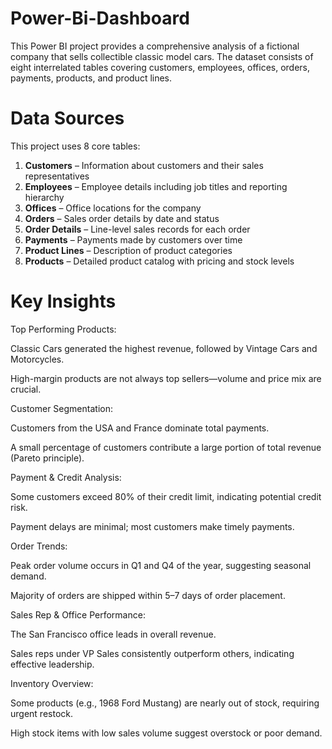 # Power-Bi-Dashboard
This Power BI project provides a comprehensive analysis of a fictional company that sells collectible classic model cars. The dataset consists of eight interrelated tables covering customers, employees, offices, orders, payments, products, and product lines.

# Data Sources

This project uses 8 core tables:

1. **Customers** – Information about customers and their sales representatives  
2. **Employees** – Employee details including job titles and reporting hierarchy  
3. **Offices** – Office locations for the company  
4. **Orders** – Sales order details by date and status  
5. **Order Details** – Line-level sales records for each order  
6. **Payments** – Payments made by customers over time  
7. **Product Lines** – Description of product categories  
8. **Products** – Detailed product catalog with pricing and stock levels  

# Key Insights
Top Performing Products:

Classic Cars generated the highest revenue, followed by Vintage Cars and Motorcycles.

High-margin products are not always top sellers—volume and price mix are crucial.

Customer Segmentation:

  Customers from the USA and France dominate total payments.

A small percentage of customers contribute a large portion of total revenue (Pareto principle).

Payment & Credit Analysis:

Some customers exceed 80% of their credit limit, indicating potential credit risk.

Payment delays are minimal; most customers make timely payments.

Order Trends:

Peak order volume occurs in Q1 and Q4 of the year, suggesting seasonal demand.

Majority of orders are shipped within 5–7 days of order placement.

Sales Rep & Office Performance:

The San Francisco office leads in overall revenue.

Sales reps under VP Sales consistently outperform others, indicating effective leadership.

Inventory Overview:

Some products (e.g., 1968 Ford Mustang) are nearly out of stock, requiring urgent restock.

High stock items with low sales volume suggest overstock or poor demand.
